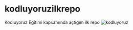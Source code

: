 # kodluyoruzilkrepo
Kodluyoruz Eğitimi kapsamında açtığım ilk repo
![kodluyoruz](https://user-images.githubusercontent.com/91882557/136029958-80c82028-46a8-47d0-aba5-7524514433ba.png)
